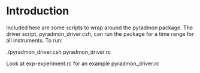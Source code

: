 Introduction
============
Included here are some scripts to wrap around the pyradmon package.  The driver script, pyradmon_driver.csh, can run the package for a time range for all instruments.  To run:

./pyradmon_driver.csh pyradmon_driver.rc 

Look at exp-experiment.rc for an example pyradmon_driver.rc 
